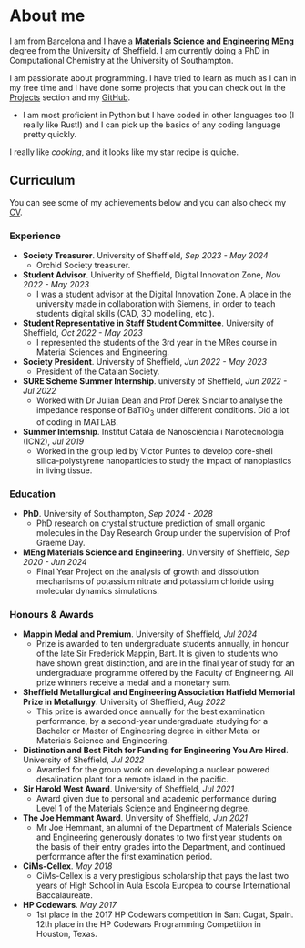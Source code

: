 # About me

I am from Barcelona and I have a **Materials Science and Engineering MEng** degree from the University of Sheffield. I am currently doing a PhD in Computational Chemistry at the University of Southampton.

I am passionate about programming. I have tried to learn as much as I can in my free time and I have done some projects that you can check out in the [Projects](./projects.md) section and my [GitHub](https://github.com/Parzival1918).

- I am most proficient in Python but I have coded in other languages too (I really like Rust!) and I can pick up the basics of any coding language pretty quickly.

I really like *cooking*, and it looks like my star recipe is quiche.

## Curriculum

You can see some of my achievements below and you can also check my [CV](../../CV.pdf).

### Experience

- **Society Treasurer**. University of Sheffield, *Sep 2023 - May 2024*
    - Orchid Society treasurer.
- **Student Advisor**. Univerity of Sheffield, Digital Innovation Zone, *Nov 2022 - May 2023*
    - I was a student advisor at the Digital Innovation Zone. A place in the university made in collaboration with Siemens, in order to teach students digital skills (CAD, 3D modelling, etc.).
- **Student Representative in Staff Student Committee**. University of Sheffield, *Oct 2022 - May 2023*
    - I represented the students of the 3rd year in the MRes course in Material Sciences and Engineering.
- **Society President**. University of Sheffield, *Jun 2022 - May 2023*
    - President of the Catalan Society.
- **SURE Scheme Summer Internship**. university of Sheffield, *Jun 2022 - Jul 2022*
    - Worked with Dr Julian Dean and Prof Derek Sinclar to analyse the impedance response of BaTiO$_{3}$ under different conditions. Did a lot of coding in MATLAB.
- **Summer Internship**. Institut Català de Nanosciència i Nanotecnologia (ICN2), *Jul 2019*
    - Worked in the group led by Victor Puntes to develop core-shell silica-polystyrene nanoparticles to study the impact of nanoplastics in living tissue.

### Education

- **PhD**. University of Southampton, *Sep 2024 - 2028*
    - PhD research on crystal structure prediction of small organic molecules in the Day Research Group under the supervision of Prof Graeme Day.
- **MEng Materials Science and Engineering**. University of Sheffield, *Sep 2020 - Jun 2024*
    - Final Year Project on the analysis of growth and dissolution mechanisms of potassium nitrate and potassium chloride using molecular dynamics simulations.

### Honours & Awards

- **Mappin Medal and Premium**. University of Sheffield, *Jul 2024*
    - Prize is awarded to ten undergraduate students annually, in honour of the late Sir Frederick Mappin, Bart. It is given to students who have shown great distinction, and are in the final year of study for an undergraduate programme offered by the Faculty of Engineering. All prize winners receive a medal and a monetary sum.
- **Sheffield Metallurgical and Engineering Association Hatfield Memorial Prize in Metallurgy**. University of Sheffield, *Aug 2022*
    - This prize is awarded once annually for the best examination performance, by a second-year undergraduate studying for a Bachelor or Master of Engineering degree in either Metal or Materials Science and Engineering.
- **Distinction and Best Pitch for Funding for Engineering You Are Hired**. University of Sheffield, *Jul 2022*
    - Awarded for the group work on developing a nuclear powered desalination plant for a remote island in the pacific.
- **Sir Harold West Award**. University of Sheffield, *Jul 2021*
    - Award given due to personal and academic performance during Level 1 of the Materials Science and Engineering degree.
- **The Joe Hemmant Award**. University of Sheffield, *Jun 2021*
    - Mr Joe Hemmant, an alumni of the Department of Materials Science and Engineering generously donates to two first year students on the basis of their entry grades into the Department, and continued performance after the first examination period.
- **CiMs-Cellex**. *May 2018*
    - CiMs-Cellex is a very prestigious scholarship that pays the last two years of High School in Aula Escola Europea to course International Baccalaureate.
- **HP Codewars**. *May 2017*
    - 1st place in the 2017 HP Codewars competition in Sant Cugat, Spain. 12th place in the HP Codewars Programming Competition in Houston, Texas.

